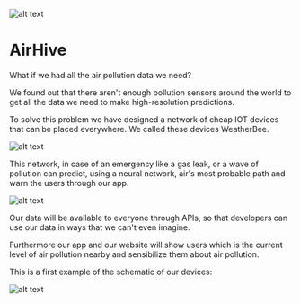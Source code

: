 ![alt text](https://www.airhive.it/assets/img/logo_hd.png)

# AirHive
What if we had all the air pollution data we need?

We found out that there aren't enough pollution sensors around the world to get all the data we need to make high-resolution predictions.

To solve this problem we have designed a network of cheap IOT devices that can be placed everywhere.
We called these devices WeatherBee.

![alt text](www.airhive.it/assets/img/schematica_network.png)

This network, in case of an emergency like a gas leak, or a wave of pollution can predict, using a neural network, air's most probable path and warn the users through our app.

![alt text](https://www.airhive.it/assets/img/Air%20Hive%20Presentazione/Air%20Hive%20Presentazione.016.jpeg)

Our data will be available to everyone through APIs, so that developers can use our data in ways that we can't even imagine.

Furthermore our app and our website will show users which is the current level of air pollution nearby and sensibilize them about air pollution.

This is a first example of the schematic of our devices:

![alt text](https://www.airhive.it/assets/img/Schematic_Weatherbee_Sheet-1_20181021110410-1.png)
